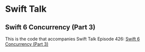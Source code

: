 # Swift Talk
## Swift 6 Concurrency (Part 3)

This is the code that accompanies Swift Talk Episode 426: [Swift 6 Concurrency (Part 3)](https://talk.objc.io/episodes/S01E426-swift-6-concurrency-part-3)
